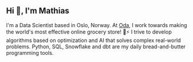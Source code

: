 ## Hi 👋, I'm Mathias
I'm a Data Scientist based in Oslo, Norway. At [Oda](https://oda.com/), I work towards making the world's most effective online grocery store! 🚚⚡️ I trive to develop algorithms based on optimization and AI that solves complex real-world problems. Python, SQL, Snowflake and dbt are my daily bread-and-butter programming tools.
